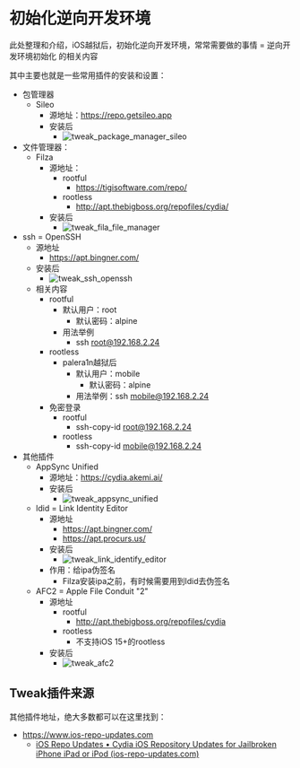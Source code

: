 # 初始化逆向开发环境

此处整理和介绍，iOS越狱后，初始化逆向开发环境，常常需要做的事情 = 逆向开发环境初始化 的相关内容

其中主要也就是一些常用插件的安装和设置：

* 包管理器
  * Sileo
    * 源地址：https://repo.getsileo.app
    * 安装后
      * ![tweak_package_manager_sileo](../assets/img/tweak_package_manager_sileo.png)
* 文件管理器：
  * Filza
    * 源地址：
      * rootful
        * https://tigisoftware.com/repo/
      * rootless 
        * http://apt.thebigboss.org/repofiles/cydia/
    * 安装后
      * ![tweak_fila_file_manager](../assets/img/tweak_fila_file_manager.png)
* ssh = OpenSSH
  * 源地址
    * https://apt.bingner.com/
  * 安装后
    * ![tweak_ssh_openssh](../assets/img/tweak_ssh_openssh.png)
  * 相关内容
    * rootful
      * 默认用户：root
        * 默认密码：alpine
      * 用法举例
        * ssh root@192.168.2.24
    * rootless
      * palera1n越狱后
        * 默认用户：mobile
          * 默认密码：alpine
        * 用法举例：ssh mobile@192.168.2.24
    * 免密登录
      * rootful
        * ssh-copy-id root@192.168.2.24
      * rootless
        * ssh-copy-id mobile@192.168.2.24
* 其他插件
  * AppSync Unified
    * 源地址：https://cydia.akemi.ai/
    * 安装后
      * ![tweak_appsync_unified](../assets/img/tweak_appsync_unified.png)
  * ldid = Link Identity Editor
    * 源地址
      * https://apt.bingner.com/
      * https://apt.procurs.us/
    * 安装后
      * ![tweak_link_identify_editor](../assets/img/tweak_link_identify_editor.png)
    * 作用：给ipa伪签名
      * Filza安装ipa之前，有时候需要用到ldid去伪签名
  * AFC2 = Apple File Conduit "2"
    * 源地址
      * rootful
        * http://apt.thebigboss.org/repofiles/cydia
      * rootless
        * 不支持iOS 15+的rootless
    * 安装后
      * ![tweak_afc2](../assets/img/tweak_afc2.png)

## Tweak插件来源

其他插件地址，绝大多数都可以在这里找到：

* https://www.ios-repo-updates.com
  * [iOS Repo Updates • Cydia iOS Repository Updates for Jailbroken iPhone iPad or iPod (ios-repo-updates.com)](https://www.ios-repo-updates.com/)
